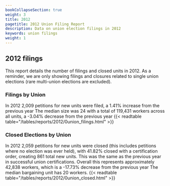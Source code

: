 ```yaml
---
bookCollapseSection: true
weight: 3
title: 2012
pagetitle: 2012 Union Filing Report
description: Data on union election filings in 2012
keywords: union filings
weight: 1
---
```


## 2012 filings

This report details the number of filings and closed units in 2012. As a reminder, we are only showing filings and closures related to single union elections (rare multi-union elections are excluded).

### Filings by Union
In 2012 2,009 petitions for new units were filed, a 1.41% increase from the previous year The median size was 24 with a total of 119,431 workers across all units, a -3.04% decrease from the previous year
{{< readtable table="/tables/reports/2012/0union_filings.html" >}}

### Closed Elections by Union
In 2012 2,059 petitions for new units were closed (this includes petitions where no election was ever held), with 41.82% closed with a certification order, creating 861 total new units. This was the same as the previous year in successful union certifications. Overall this represents approximately 42,838 workers, which is a -17.73% decrease from the previous year The median bargaining unit has 20 workers.
{{< readtable table="/tables/reports/2012/0union_closed.html" >}}
